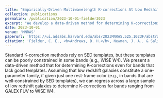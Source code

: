 ```yaml
---
title: "Empirically-Driven Multiwavelength K-corrections At Low Redshift"
collection: publications
permalink: /publication/2023-10-01-fielder2023
excerpt: "We develop a data-driven method for determining K-corrections for low redshift galaxies."
date: 2023-10-01
venue: 'MNRAS'
paperurl: 'https://ui.adsabs.harvard.edu/abs/2023MNRAS.525.1023F/abstract'
citation: 'Fielder, C. E., <b>Andrews, B. H.</b>, Newman, J. A., & Salim, S., 2023, MNRAS, 525, 1023.'
---
```

Standard K-correction methods rely on SED templates, but these templates can be poorly constrained in some bands (e.g., WISE W4).  We present a data-driven method that for determining K-corrections even for bands that lack good templates.  Assuming that low redshift galaxies constitute a one-parameter family, if given just one rest-frame color (e.g., in bands that are well-constrained by SED templates), we can regress across a large sample of low redshift galaxies to determine K-corrections for bands ranging from GALEX FUV to WISE W4.

